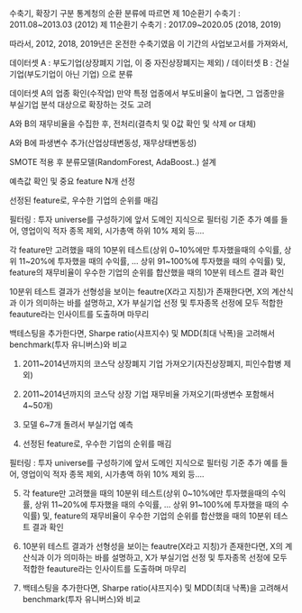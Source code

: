 수축기, 확장기 구분
통계청의 순환 분류에 따르면
제 10순환기 수축기 : 2011.08~2013.03 (2012)
제 11순환기 수축기 : 2017.09~2020.05 (2018, 2019)

따라서, 2012, 2018, 2019년은 온전한 수축기였음
이 기간의 사업보고서를 가져와서, 

데이터셋 A : 부도기업(상장폐지 기업, 이 중 자진상장폐지는 제외) / 
데이터셋 B : 건실기업(부도기업이 아닌 기업) 으로 분류

데이터셋 A의 업종 확인(수작업)
만약 특정 업종에서 부도비율이 높다면, 그 업종만을 부실기업 분석 대상으로 확장하는 것도 고려

A와 B의 재무비율을 수집한 후, 전처리(결측치 및 0값 확인 및 삭제 or 대체)

A와 B에 파생변수 추가(산업상태변동성, 재무상태변동성)

SMOTE 적용 후 분류모델(RandomForest, AdaBoost..) 설계

예측값 확인 및 중요 feature N개 선정

선정된 feature로, 우수한 기업의 순위를 매김

필터링 : 투자 universe를 구성하기에 앞서 도메인 지식으로 필터링 기준 추가
예를 들어, 영업이익 적자 종목 제외, 시가총액 하위 10% 제외 등....

각 feature만 고려했을 때의 10분위 테스트(상위 0~10%에만 투자했을때의 수익률, 상위 11~20%에 투자했을 때의 수익률, ... 상위 91~100%에 투자했을 때의 수익률) 
및, feature의 재무비율이 우수한 기업의 순위를 합산했을 때의 10분위 테스트 결과 확인

10분위 테스트 결과가 선형성을 보이는 feautre(X라고 지칭)가 존재한다면, 
X의 계산식과 이가 의미하는 바를 설명하고,
X가 부실기업 선정 및 투자종목 선정에 모두 적합한 feauture라는 인사이트를 도출하며 마무리

백테스팅을 추가한다면,
Sharpe ratio(샤프지수) 및 MDD(최대 낙폭)을 고려해서 benchmark(투자 유니버스)와 비교




1. 2011~2014년까지의 코스닥 상장폐지 기업 가져오기(자진상장폐지, 피인수합병 제외)
2. 2011~2014년까지의 코스닥 상장 기업 재무비율 가져오기(파생변수 포함해서 4~50개)
3. 모델 6~7개 돌려서 부실기업 예측


4. 선정된 feature로, 우수한 기업의 순위를 매김

필터링 : 투자 universe를 구성하기에 앞서 도메인 지식으로 필터링 기준 추가
예를 들어, 영업이익 적자 종목 제외, 시가총액 하위 10% 제외 등....

5. 각 feature만 고려했을 때의 10분위 테스트(상위 0~10%에만 투자했을때의 수익률, 상위 11~20%에 투자했을 때의 수익률, ... 상위 91~100%에 투자했을 때의 수익률) 및, feature의 재무비율이 우수한 기업의 순위를 합산했을 때의 10분위 테스트 결과 확인

6. 10분위 테스트 결과가 선형성을 보이는 feautre(X라고 지칭)가 존재한다면, 
X의 계산식과 이가 의미하는 바를 설명하고,
X가 부실기업 선정 및 투자종목 선정에 모두 적합한 feauture라는 인사이트를 도출하며 마무리

7. 백테스팅을 추가한다면,
Sharpe ratio(샤프지수) 및 MDD(최대 낙폭)을 고려해서 benchmark(투자 유니버스)와 비교